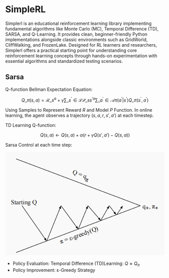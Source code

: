 # SimpleRL

Simplerl is an educational reinforcement learning library implementing fundamental algorithms like Monte Carlo (MC), Temporal Difference (TD), SARSA, and Q-Learning. It provides clean, beginner-friendly Python implementations alongside classic environments such as GridWorld, CliffWalking, and FrozenLake. Designed for RL learners and researchers, Simplerl offers a practical starting point for understanding core reinforcement learning concepts through hands-on experimentation with essential algorithms and standardized testing scenarios.

## Sarsa

Q-function Bellman Expectation Equation:

$$Q\_\pi(s,a)=\mathcal{R}\_s^a+\gamma\sum\_{s^{\prime}\in\mathcal{S}}\mathcal{P}\_{ss^{\prime}}^a\sum\_{a^{\prime}\in\mathcal{A}}\pi(a^{\prime}|s^{\prime})Q\_\pi(s^{\prime},a^{\prime})$$

Using Samples to Represent Reward $R$ and Model $P$ Function. In online learning, the agent observes a trajectory $(s, a, r, s', a')$ at each timestep.

TD Learning Q-function:

$$Q(s,a) \leftarrow Q(s,a) + \alpha \left( r + \gamma Q\left(s', a'\right) - Q(s, a) \right)$$

Sarsa Control at each time step: 

![sarsa_update](docs/images/sarsa_update.png)

- Policy Evaluation: Temporal Difference (TD)Learning: $Q \approx Q_{\pi}$
- Policy Improvement: ε-Greedy Strategy
